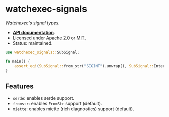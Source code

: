 # watchexec-signals

_Watchexec's signal types._

- **[API documentation][docs]**.
- Licensed under [Apache 2.0][license] or [MIT](https://passcod.mit-license.org).
- Status: maintained.

[docs]: https://docs.rs/watchexec-signals
[license]: ../../LICENSE

```rust ,no_run
use watchexec_signals::SubSignal;

fn main() {
    assert_eq!(SubSignal::from_str("SIGINT").unwrap(), SubSignal::Interrupt);
}
```

## Features

- `serde`: enables serde support.
- `fromstr`: enables `FromStr` support (default).
- `miette`: enables miette (rich diagnostics) support (default).
